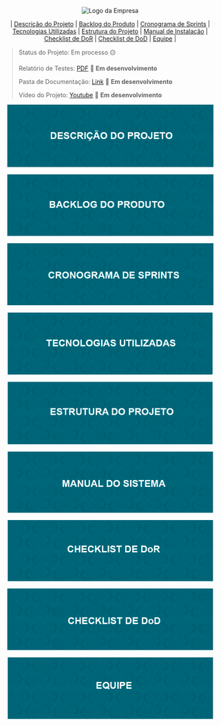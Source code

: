 <p align="center">
  <img src="https://github.com/user-attachments/assets/b7a4ce2d-20f7-4a12-8cb4-530f36fb1950" alt="Logo da Empresa" width="300">
</p>

<div align="center">

| [Descrição do Projeto](#descricao-do-projeto) | [Backlog do Produto](#backlog-do-produto) | [Cronograma de Sprints](#cronograma-de-sprints) | [Tecnologias Utilizadas](#tecnologias-utilizadas) | [Estrutura do Projeto](#estrutura-do-projeto) | [Manual de Instalação](#manual-de-instalacao) | [Checklist de DoR](#checklist-de-dor) | [Checklist de DoD](#checklist-de-dod) | [Equipe](#equipe) |

</div>

> Status do Projeto: Em processo 🟡
>
> Relatório de Testes: [PDF](https://github.com/Felipe-Freitas-Rocha/Projeto-de-Sistemas-Orientado-a-Objetos/blob/main/docs/.md/relatorio-de-testes.md) 📄 **Em desenvolvimento**
>
> Pasta de Documentação: [Link](https://github.com/Felipe-Freitas-Rocha/Projeto-de-Sistemas-Orientado-a-Objetos/tree/main/docs/Documentação) 🔗 **Em desenvolvimento**
>
> Vídeo do Projeto: [Youtube](link) 🎥 **Em desenvolvimento**


<div align="center">

<a id="descricao-do-projeto"></a>
[![📝 Descrição do Projeto](https://github.com/Felipe-Freitas-Rocha/PIM_4_Semestre/blob/main/docs/img/descricao-do-projeto.png)](https://github.com/Felipe-Freitas-Rocha/PIM_4_Semestre/blob/main/docs/.md/descricao-do-desafio.md)
  
<a id="backlog-do-produto"></a>
[![📦 Backlog do Produto](https://github.com/Felipe-Freitas-Rocha/PIM_4_Semestre/blob/main/docs/img/backlog-do-produto.png)](https://github.com/Felipe-Freitas-Rocha/PIM_4_Semestre/blob/main/docs/.md/backlog-do-produto.md)

<a id="cronograma-de-sprints"></a>
[![📅 Cronograma de Sprints](https://github.com/Felipe-Freitas-Rocha/PIM_4_Semestre/blob/main/docs/img/cronograma-de-sprints.png)](https://github.com/Felipe-Freitas-Rocha/PIM_4_Semestre/blob/main/docs/.md/cronograma-de-sprints.md)

<a id="tecnologias-utilizadas"></a>
[![💻 Tecnologias Utilizadas](https://github.com/Felipe-Freitas-Rocha/PIM_4_Semestre/blob/main/docs/img/tecnologias-utilizadas.png)](https://github.com/Felipe-Freitas-Rocha/PIM_4_Semestre/blob/main/docs/.md/tecnologias-utilizadas.md)

<a id="estrutura-do-projeto"></a>
[![📦 Estrutura do Projeto](https://github.com/Felipe-Freitas-Rocha/PIM_4_Semestre/blob/main/docs/img/estrutura-do-projeto.png)](https://github.com/Felipe-Freitas-Rocha/PIM_4_Semestre/blob/main/docs/.md/estrutura-do-projeto.md)

<a id="manual-de-instalacao"></a>
[![📖 Manual de Instalação](https://github.com/Felipe-Freitas-Rocha/PIM_4_Semestre/blob/main/docs/img/manual-do-sistema.png)](https://github.com/Felipe-Freitas-Rocha/PIM_4_Semestre/blob/main/docs/.md/manual-de-instalacao.md)

<a id="checklist-de-dor"></a>
[![✅ Checklist de DoR](https://github.com/Felipe-Freitas-Rocha/PIM_4_Semestre/blob/main/docs/img/checklist-de-dor.png)](https://github.com/Felipe-Freitas-Rocha/PIM_4_Semestre/blob/main/docs/.md/checklist-de-dor.md)

<a id="checklist-de-dod"></a>
[![✅ Checklist de DoD](https://github.com/Felipe-Freitas-Rocha/PIM_4_Semestre/blob/main/docs/img/checklist-de-dod.png)](https://github.com/Felipe-Freitas-Rocha/PIM_4_Semestre/blob/main/docs/.md/checklist-de-dod.md)

<a id="equipe"></a>
[![👥 Equipe](https://github.com/Felipe-Freitas-Rocha/PIM_4_Semestre/blob/main/docs/img/equipe.png)](https://github.com/Felipe-Freitas-Rocha/PIM_4_Semestre/blob/main/docs/.md/equipe.md)

</div>

